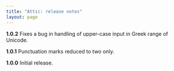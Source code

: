 ```yaml
---
title: "Attic: release notes"
layout: page
---
```


**1.0.2** Fixes a bug in handling of upper-case input in Greek range of Unicode.

**1.0.1** Punctuation marks reduced to two only.

**1.0.0** Initial release.
